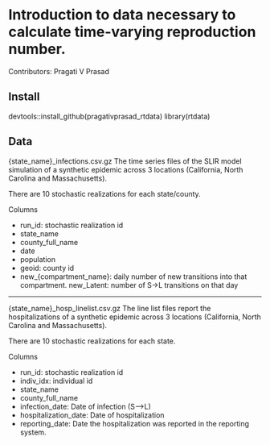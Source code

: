 # Introduction to data necessary to calculate time-varying reproduction number.

Contributors: Pragati V Prasad

## Install

devtools::install_github(pragativprasad_rtdata)
library(rtdata)

## Data

{state_name}_infections.csv.gz
The time series files of the SLIR model simulation of a synthetic epidemic across 3 locations (California, North Carolina and Massachusetts).

There are 10 stochastic realizations for each state/county.

Columns
 - run_id: stochastic realization id
 - state_name
 - county_full_name
 - date
 - population
 - geoid: county id
 - new_{compartment_name}: daily number of new transitions into that compartment. new_Latent: number of S->L transitions on that day

-----------------------------------------------

{state_name}_hosp_linelist.csv.gz
The line list files report the hospitalizations of a synthetic epidemic across 3 locations (California, North Carolina and Massachusetts).

There are 10 stochastic realizations for each state.

Columns
 - run_id: stochastic realization id
 - indiv_idx: individual id
 - state_name
 - county_full_name
 - infection_date: Date of infection (S-->L)
 - hospitalization_date: Date of hospitalization 
 - reporting_date: Date the hospitalization was reported in the reporting system.



